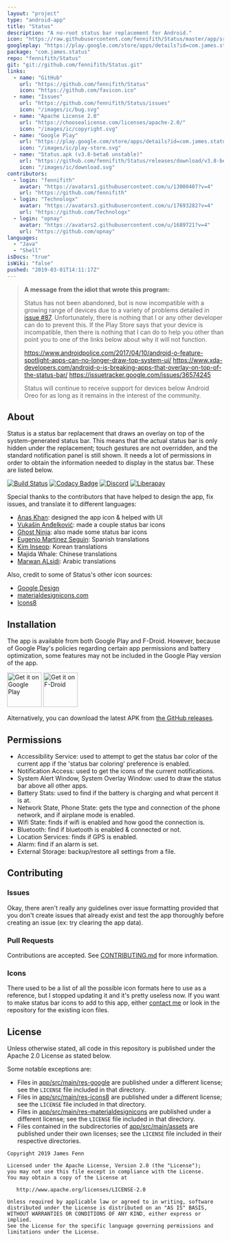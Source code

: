 ```yaml
---
layout: "project"
type: "android-app"
title: "Status"
description: "A no-root status bar replacement for Android."
icon: "https://raw.githubusercontent.com/fennifith/Status/master/app/src/main/res/mipmap-xxxhdpi/ic_launcher_web.png"
googleplay: "https://play.google.com/store/apps/details?id=com.james.status"
package: "com.james.status"
repo: "fennifith/Status"
git: "git://github.com/fennifith/Status.git"
links: 
  - name: "GitHub"
    url: "https://github.com/fennifith/Status"
    icon: "https://github.com/favicon.ico"
  - name: "Issues"
    url: "https://github.com/fennifith/Status/issues"
    icon: "/images/ic/bug.svg"
  - name: "Apache License 2.0"
    url: "https://choosealicense.com/licenses/apache-2.0/"
    icon: "/images/ic/copyright.svg"
  - name: "Google Play"
    url: "https://play.google.com/store/apps/details?id=com.james.status"
    icon: "/images/ic/play-store.svg"
  - name: "Status.apk (v3.8-beta6 unstable)"
    url: "https://github.com/fennifith/Status/releases/download/v3.8-beta6/Status.apk"
    icon: "/images/ic/download.svg"
contributors: 
  - login: "fennifith"
    avatar: "https://avatars1.githubusercontent.com/u/13000407?v=4"
    url: "https://github.com/fennifith"
  - login: "Technologx"
    avatar: "https://avatars3.githubusercontent.com/u/17693282?v=4"
    url: "https://github.com/Technologx"
  - login: "opnay"
    avatar: "https://avatars2.githubusercontent.com/u/1689721?v=4"
    url: "https://github.com/opnay"
languages: 
  - "Java"
  - "Shell"
isDocs: "true"
isWiki: "false"
pushed: "2019-03-01T14:11:17Z"
---
```


> **A message from the idiot that wrote this program:**
> 
> Status has not been abandoned, but is now incompatible with a growing range of devices due to a variety of problems detailed in [issue #87](https://github.com/TheAndroidMaster/Status/issues/87). Unfortunately, there is nothing that I or any other developer can do to prevent this. If the Play Store says that your device is incompatible, then there is nothing that I can do to help you other than point you to one of the links below about why it will not function.
> 
> https://www.androidpolice.com/2017/04/10/android-o-feature-spotlight-apps-can-no-longer-draw-top-system-ui/
> https://www.xda-developers.com/android-o-is-breaking-apps-that-overlay-on-top-of-the-status-bar/
> https://issuetracker.google.com/issues/36574245
> 
> Status will continue to receive support for devices below Android Oreo for as long as it remains in the interest of the community.

## About

Status is a status bar replacement that draws an overlay on top of the system-generated status bar. This means that the actual status bar is only hidden under the replacement; touch gestures are not overridden, and the standard notification panel is still shown. It needs a lot of permissions in order to obtain the information needed to display in the status bar. These are listed below.

[![Build Status](https://travis-ci.com/fennifith/Status.svg)](https://travis-ci.com/fennifith/Status)
[![Codacy Badge](https://api.codacy.com/project/badge/Grade/4f0694753964424b82ccb3544d24df2a)](https://www.codacy.com/app/fennifith/Status?utm_source=github.com&amp;utm_medium=referral&amp;utm_content=fennifith/Status&amp;utm_campaign=Badge_Grade)
[![Discord](https://img.shields.io/discord/514625116706177035.svg?logo=discord&colorB=7289da)](https://discord.gg/ugwZR7V)
[![Liberapay](https://img.shields.io/badge/liberapay-donate-yellow.svg?logo=liberapay)](https://liberapay.com/fennifith/donate)

Special thanks to the contributors that have helped to design the app, fix issues, and translate it to different languages:

- [Anas Khan](https://twitter.com/MAKTHG): designed the app icon & helped with UI
- [Vukašin Anđelković](https://dribbble.com/zavukodlak): made a couple status bar icons
- [Ghost Ninja](https://technologx.com/): also made some status bar icons
- [Eugenio Martinez Seguin](https://github.com/Ryo567): Spanish translations
- [Kim Inseop](https://github.com/opnay): Korean translations
- Majida Whale: Chinese translations
- [Marwan ALsidi](https://github.com/Alsidi-Group): Arabic translations

Also, credit to some of Status's other icon sources:

- [Google Design](https://material.io/tools/icons/)
- [materialdesignicons.com](https://materialdesignicons.com/)
- [Icons8](https://icons8.com/icons)

## Installation

The app is available from both Google Play and F-Droid. However, because of Google Play's policies regarding certain app permissions and battery optimization, some features may not be included in the Google Play version of the app.

[<img src="https://play.google.com/intl/en_us/badges/images/generic/en_badge_web_generic.png"
    alt="Get it on Google Play"
    height="80">](https://play.google.com/store/apps/details?id=com.james.status)
[<img src="https://f-droid.org/badge/get-it-on.png"
      alt="Get it on F-Droid"
      height="80">](https://f-droid.org/en/packages/com.james.status/)

Alternatively, you can download the latest APK from [the GitHub releases](https://github.com/fennifith/Status/blob/master/../../releases/).

## Permissions

- Accessibility Service: used to attempt to get the status bar color of the current app if the 'status bar coloring' preference is enabled.
- Notification Access: used to get the icons of the current notifications.
- System Alert Window, System Overlay Window: used to draw the status bar above all other apps.
- Battery Stats: used to find if the battery is charging and what percent it is at.
- Network State, Phone State: gets the type and connection of the phone network, and if airplane mode is enabled.
- Wifi State: finds if wifi is enabled and how good the connection is.
- Bluetooth: find if bluetooth is enabled & connected or not.
- Location Services: finds if GPS is enabled.
- Alarm: find if an alarm is set.
- External Storage: backup/restore all settings from a file.

## Contributing

### Issues

Okay, there aren't really any guidelines over issue formatting provided that you don't create issues that already exist and test the app thoroughly before creating an issue (ex: try clearing the app data).

### Pull Requests

Contributions are accepted. See [CONTRIBUTING.md](https://github.com/fennifith/Status/blob/master/./.github/CONTRIBUTING.md) for more information.

### Icons

There used to be a list of all the possible icon formats here to use as a reference, but I stopped updating it and it's pretty useless now. If you want to make status bar icons to add to this app, either [contact me](mailto:contact@jfenn.me) or look in the repository for the existing icon files.

## License

Unless otherwise stated, all code in this repository is published under the Apache 2.0 License as stated below.

Some notable exceptions are:
- Files in [app/src/main/res-google](./app/src/main/res-google) are published under a different license; see the `LICENSE` file included in that directory.
- Files in [app/src/main/res-icons8](./app/src/main/res-icons8) are published under a different license; see the `LICENSE` file included in that directory.
- Files in [app/src/main/res-materialdesignicons](./app/src/main/res-materialdesignicons) are published under a different license; see the `LICENSE` file included in that directory.
- Files contained in the subdirectories of [app/src/main/assets](./app/src/main/assets) are published under their own licenses; see the `LICENSE` file included in their respective directories.

```nohighlight
Copyright 2019 James Fenn

Licensed under the Apache License, Version 2.0 (the "License");
you may not use this file except in compliance with the License.
You may obtain a copy of the License at

   http://www.apache.org/licenses/LICENSE-2.0

Unless required by applicable law or agreed to in writing, software
distributed under the License is distributed on an "AS IS" BASIS,
WITHOUT WARRANTIES OR CONDITIONS OF ANY KIND, either express or implied.
See the License for the specific language governing permissions and
limitations under the License.
```
